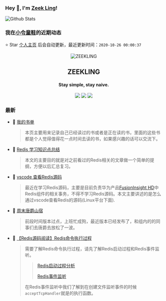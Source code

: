 ### Hey 👋, I'm [Zeek Ling](https://www.zeekling.cn)! 
![Github Stats](https://github-readme-stats.vercel.app/api?username=zeekling&show_icons=true) 
### 我在[小令童鞋](https://www.zeekling.cn)的近期动态

⭐️ Star [个人主页](https://github.com/zeekling/zeekling) 后会自动更新，最近更新时间：`2020-10-26 00:00:37`

<p align="center"><img alt="ZEEKLING" src="https://img.zeekling.cn/images/2020/02/23/logo.th.png"></p><h2 align="center">ZEEKLING
</h2>

<h4 align="center">Stay simple, stay naive.</h4>
<p align="center"><a title="ZEEKLING" target="_blank" href="https://github.com/zeekling/zeekling"><img src="https://img.shields.io/github/last-commit/zeekling/zeekling.svg?style=flat-square&color=FF9900"></a>
<a title="GitHub repo size in bytes" target="_blank" href="https://github.com/zeekling/zeekling"><img src="https://img.shields.io/github/repo-size/zeekling/zeekling.svg?style=flat-square"></a>
<a title="Hits" target="_blank" href="https://github.com/zeekling/hits"><img src="https://hits.b3log.org/zeekling/zeekling.svg"></a></p>

### 最新

* 📝 [我的书单](https://www.zeekling.cn/book.html) 
    > <p>本页主要用来记录自己已经读过的书或者是正在读的书，里面的这些书都是个人觉得值得花一点时间去读的书，如果感兴趣的话可以交流下。</p>
* 📝 [Redis 学习知识点总结](https://www.zeekling.cn/articles/2020/09/01/1598892381872.html) 
    > <p>本文的主要目的就是对之前看过的Redis相关的文章做一个简单的提纲，方便以后汇总复习。</p>
* 📝 [vscode 查看Redis源码](https://www.zeekling.cn/articles/2020/10/20/1603198382711.html) 
    > <p>最近在学习Redis源码，主要是目前负责华为产品<a href="https://support.huawei.com/enterprise/zh/cloud-computing/fusioninsight-hd-pid-21110924" target="_blank">FusionInsight HD</a>中Redis组件的相关事务，不得不学习Redis源码。本文主要讲述的是怎么通过vscode查看Redis的源码(Linux平台下面).</p>
* 📝 [周末唐爵山宿](https://www.zeekling.cn/articles/2020/10/18/1603029580658.html) 
    > <p>前段时间版本过点，上班忙成狗，最近版本已经发布了，和组内的的同事们去唐爵去放松了一波。</p>
* 📝 [【Redis源码阅读】Redis命令执行过程](https://www.zeekling.cn/articles/2020/10/09/1602258239840.html) 
    > <p>需要了解Redis命令执行过程，请先了解Redis启动过程和Redis事件监听。</p>
    > <blockquote>
    > <p><a href="/articles/2020/09/25/1601041404734.html" target="_blank">Redis启动过程分析</a></p>
    > <p><a href="/articles/2020/10/06/1601975298948.html" target="_blank">Redis事件监听</a></p>
    > </blockquote>
    > <p>在Redis事件监听中我们了解到在创建文件监听事件的时候<code>acceptTcpHandler</code>就是的执行函数。</p>




